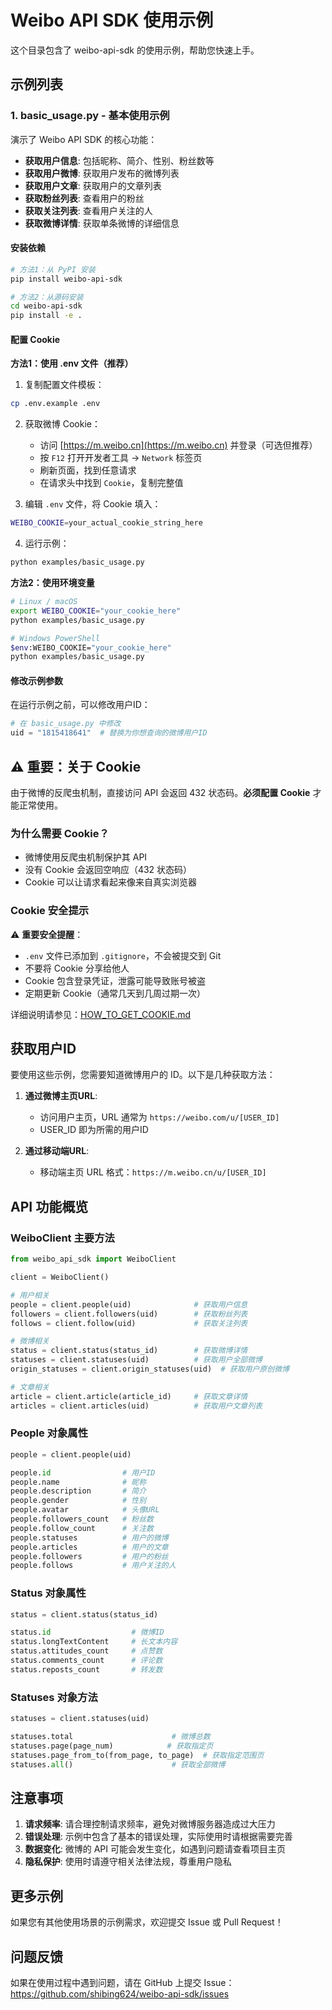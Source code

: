 # Weibo API SDK 使用示例

这个目录包含了 weibo-api-sdk 的使用示例，帮助您快速上手。

## 示例列表

### 1. basic_usage.py - 基本使用示例

演示了 Weibo API SDK 的核心功能：

- **获取用户信息**: 包括昵称、简介、性别、粉丝数等
- **获取用户微博**: 获取用户发布的微博列表
- **获取用户文章**: 获取用户的文章列表
- **获取粉丝列表**: 查看用户的粉丝
- **获取关注列表**: 查看用户关注的人
- **获取微博详情**: 获取单条微博的详细信息

#### 安装依赖

```bash
# 方法1：从 PyPI 安装
pip install weibo-api-sdk

# 方法2：从源码安装
cd weibo-api-sdk
pip install -e .
```

#### 配置 Cookie

**方法1：使用 .env 文件（推荐）**

1. 复制配置文件模板：
```bash
cp .env.example .env
```

2. 获取微博 Cookie：
   - 访问 [https://m.weibo.cn](https://m.weibo.cn) 并登录（可选但推荐）
   - 按 `F12` 打开开发者工具 → `Network` 标签页
   - 刷新页面，找到任意请求
   - 在请求头中找到 `Cookie`，复制完整值

3. 编辑 `.env` 文件，将 Cookie 填入：
```bash
WEIBO_COOKIE=your_actual_cookie_string_here
```

4. 运行示例：
```bash
python examples/basic_usage.py
```

**方法2：使用环境变量**

```bash
# Linux / macOS
export WEIBO_COOKIE="your_cookie_here"
python examples/basic_usage.py

# Windows PowerShell
$env:WEIBO_COOKIE="your_cookie_here"
python examples/basic_usage.py
```

#### 修改示例参数

在运行示例之前，可以修改用户ID：

```python
# 在 basic_usage.py 中修改
uid = "1815418641"  # 替换为你想查询的微博用户ID
```

## ⚠️ 重要：关于 Cookie

由于微博的反爬虫机制，直接访问 API 会返回 432 状态码。**必须配置 Cookie** 才能正常使用。

### 为什么需要 Cookie？

- 微博使用反爬虫机制保护其 API
- 没有 Cookie 会返回空响应（432 状态码）
- Cookie 可以让请求看起来像来自真实浏览器

### Cookie 安全提示

⚠️ **重要安全提醒**：
- `.env` 文件已添加到 `.gitignore`，不会被提交到 Git
- 不要将 Cookie 分享给他人
- Cookie 包含登录凭证，泄露可能导致账号被盗
- 定期更新 Cookie（通常几天到几周过期一次）

详细说明请参见：[HOW_TO_GET_COOKIE.md](../HOW_TO_GET_COOKIE.md)

## 获取用户ID

要使用这些示例，您需要知道微博用户的 ID。以下是几种获取方法：

1. **通过微博主页URL**: 
   - 访问用户主页，URL 通常为 `https://weibo.com/u/[USER_ID]`
   - USER_ID 即为所需的用户ID

2. **通过移动端URL**:
   - 移动端主页 URL 格式：`https://m.weibo.cn/u/[USER_ID]`

## API 功能概览

### WeiboClient 主要方法

```python
from weibo_api_sdk import WeiboClient

client = WeiboClient()

# 用户相关
people = client.people(uid)              # 获取用户信息
followers = client.followers(uid)        # 获取粉丝列表
follows = client.follow(uid)             # 获取关注列表

# 微博相关
status = client.status(status_id)        # 获取微博详情
statuses = client.statuses(uid)          # 获取用户全部微博
origin_statuses = client.origin_statuses(uid)  # 获取用户原创微博

# 文章相关
article = client.article(article_id)     # 获取文章详情
articles = client.articles(uid)          # 获取用户文章列表
```

### People 对象属性

```python
people = client.people(uid)

people.id                # 用户ID
people.name              # 昵称
people.description       # 简介
people.gender            # 性别
people.avatar            # 头像URL
people.followers_count   # 粉丝数
people.follow_count      # 关注数
people.statuses          # 用户的微博
people.articles          # 用户的文章
people.followers         # 用户的粉丝
people.follows           # 用户关注的人
```

### Status 对象属性

```python
status = client.status(status_id)

status.id                  # 微博ID
status.longTextContent     # 长文本内容
status.attitudes_count     # 点赞数
status.comments_count      # 评论数
status.reposts_count       # 转发数
```

### Statuses 对象方法

```python
statuses = client.statuses(uid)

statuses.total                      # 微博总数
statuses.page(page_num)            # 获取指定页
statuses.page_from_to(from_page, to_page)  # 获取指定范围页
statuses.all()                      # 获取全部微博
```

## 注意事项

1. **请求频率**: 请合理控制请求频率，避免对微博服务器造成过大压力
2. **错误处理**: 示例中包含了基本的错误处理，实际使用时请根据需要完善
3. **数据变化**: 微博的 API 可能会发生变化，如遇到问题请查看项目主页
4. **隐私保护**: 使用时请遵守相关法律法规，尊重用户隐私

## 更多示例

如果您有其他使用场景的示例需求，欢迎提交 Issue 或 Pull Request！

## 问题反馈

如果在使用过程中遇到问题，请在 GitHub 上提交 Issue：
https://github.com/shibing624/weibo-api-sdk/issues

